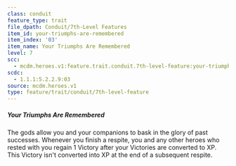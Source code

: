 ```yaml
---
class: conduit
feature_type: trait
file_dpath: Conduit/7th-Level Features
item_id: your-triumphs-are-remembered
item_index: '03'
item_name: Your Triumphs Are Remembered
level: 7
scc:
  - mcdm.heroes.v1:feature.trait.conduit.7th-level-feature:your-triumphs-are-remembered
scdc:
  - 1.1.1:5.2.2.9:03
source: mcdm.heroes.v1
type: feature/trait/conduit/7th-level-feature
---
```


##### Your Triumphs Are Remembered

The gods allow you and your companions to bask in the glory of past successes. Whenever you finish a respite, you and any other heroes who rested with you regain 1 Victory after your Victories are converted to XP. This Victory isn't converted into XP at the end of a subsequent respite.
